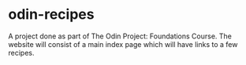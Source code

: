 # odin-recipes
A project done as part of The Odin Project: Foundations Course.
The website will consist of a main index page which will have links to a few recipes.